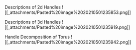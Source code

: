 












Descriptions of 2d Handles ![[_attachments/Pasted%20image%2020210501235853.png]]

Descriptions of 3d Handles ![[_attachments/Pasted%20image%2020210501235919.png]]

Handle Decomposition of Torus ![[_attachments/Pasted%20image%2020210501235942.png]]
